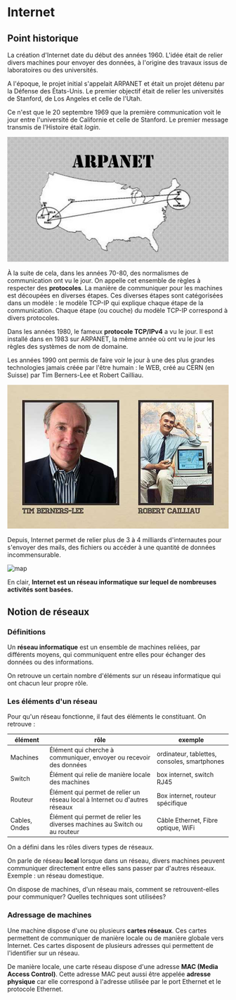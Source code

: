 # Internet

## Point historique

La création d'Internet date du début des années 1960. L'idée était de relier divers machines pour envoyer des données, à l'origine des travaux issus de laboratoires ou des universités.

A l'époque, le projet initial s'appelait ARPANET et était un projet détenu par la Défense des États-Unis.
Le premier objectif était de relier les universités de Stanford, de Los Angeles et celle de l'Utah.

Ce n'est que le 20 septembre 1969 que la première communication voit le jour entre l'université de Californie et celle de Stanford.
Le premier message transmis de l'Histoire était *login*.

![arpa](img/arpanet.jpeg)

À la suite de cela, dans les années 70-80, des normalismes de communication ont vu le jour. On appelle cet ensemble de règles à respecter des **protocoles**.
La manière de communiquer pour les machines est découpées en diverses étapes.
Ces diverses étapes sont catégorisées dans un modèle : le modèle TCP-IP qui explique chaque étape de la communication.
Chaque étape (ou couche) du modèle TCP-IP correspond à divers protocoles.

Dans les années 1980, le fameux **protocole TCP/IPv4** a vu le jour. Il est installé dans en 1983 sur ARPANET, la même année où ont vu le jour les règles des systèmes de nom de domaine.

Les années 1990 ont permis de faire voir le jour à une des plus grandes technologies jamais créée par l'être humain : le WEB, créé au CERN (en Suisse) par Tim Berners-Lee et Robert Cailliau.

![tblrc](img/tblrc.jpeg)

Depuis, Internet permet de relier plus de 3 à 4 milliards d'internautes pour s'envoyer des mails, des fichiers ou accéder à une quantité de données incommensurable.

![map](img/geo-mercator.svg)

En clair, **Internet est un réseau informatique sur lequel de nombreuses activités sont basées.**

## Notion de réseaux

### Définitions

Un **réseau informatique** est un ensemble de machines reliées, par différents moyens, qui communiquent entre elles pour échanger des données ou des informations.

On retrouve un certain nombre d'éléments sur un réseau informatique qui ont chacun leur propre rôle.

### Les éléments d'un réseau

Pour qu'un réseau fonctionne, il faut des éléments le constituant.
On retrouve :

| élément  | rôle                                                               | exemple                                      |
|----------|--------------------------------------------------------------------|----------------------------------------------|
| Machines | Élément qui cherche à communiquer, envoyer ou recevoir des données | ordinateur, tablettes, consoles, smartphones |
| Switch   | Élément qui relie de manière locale des machines                   | box internet, switch RJ45                    |
| Routeur  | Élément qui permet de relier un réseau local à Internet ou d'autres réseaux | Box internet, routeur spécifique    |
| Cables, Ondes | Élément qui permet de relier les diverses machines au Switch ou au routeur| Câble Ethernet, Fibre optique, WiFi|

On a défini dans les rôles divers types de réseaux.

On parle de réseau **local** lorsque dans un réseau, divers machines peuvent communiquer directement entre elles sans passer par d'autres réseaux. Exemple : un réseau domestique.

On dispose de machines, d'un réseau mais, comment se retrouvent-elles pour communiquer? Quelles techniques sont utilisées?

### Adressage de machines

Une machine dispose d'une ou plusieurs **cartes réseaux**. Ces cartes permettent de communiquer de manière locale ou de manière globale vers Internet.
Ces cartes disposent de plusieurs adresses qui permettent de l'identifier sur un réseau.

De manière locale, une carte réseau dispose d'une adresse **MAC (Media Access Control)**.
Cette adresse MAC peut aussi être appelée **adresse physique** car elle correspond à l'adresse utilisée par le port Ethernet et le protocole Ethernet.